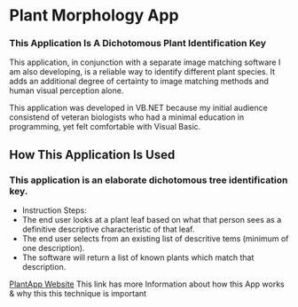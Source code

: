 # Plant Morphology App
 
### This Application Is A Dichotomous Plant Identification Key

This application, in conjunction with a separate image matching software I am also developing, is a reliable way to identify different plant species. It adds an additional degree of certainty to image matching methods and human visual perception alone.

This application was developed in VB.NET because my initial audience consistend of veteran biologists who had a minimal education in programming, yet felt comfortable with Visual Basic.

## How This Application Is Used

### This application is an elaborate dichotomous tree identification key.

* Instruction Steps:
* The end user looks at a plant leaf based on what that person sees as a definitive descriptive characteristic of that leaf.
* The end user selects from an existing list of descritive tems (minimum of one description).
* The software will return a list of known plants which match that description.

[PlantApp Website](http://mezcel.wixsite.com/plantmorphology) This link has more Information about how this App works & why this this technique is important
